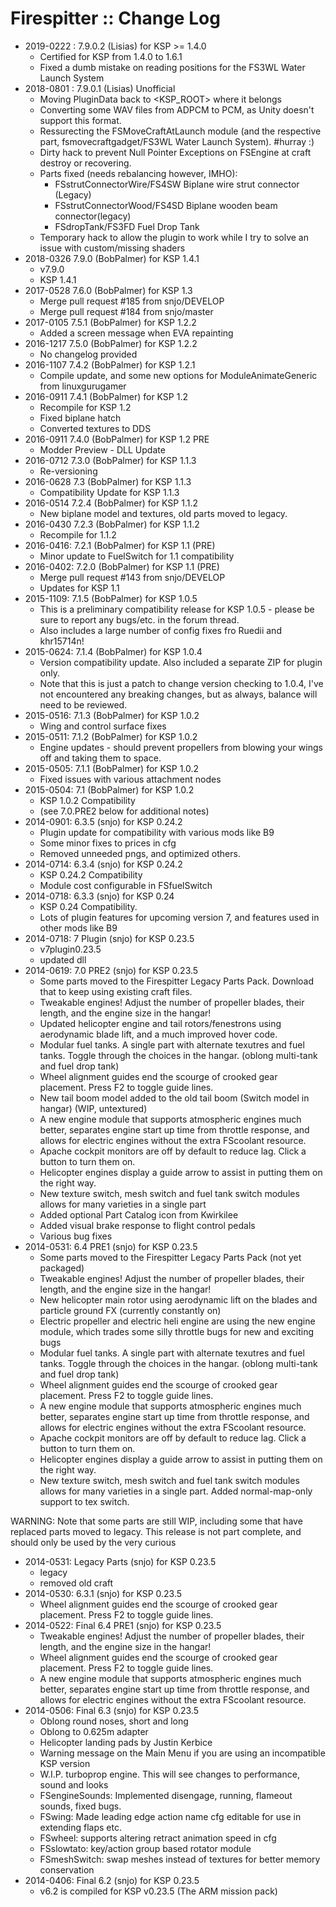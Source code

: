 # Firespitter :: Change Log

* 2019-0222 : 7.9.0.2 (Lisias) for KSP >= 1.4.0
	+ Certified for KSP from 1.4.0 to 1.6.1
	+ Fixed a dumb mistake on reading positions for the FS3WL Water Launch System 
* 2018-0801 : 7.9.0.1 (Lisias) Unofficial
	+ Moving PluginData back to <KSP_ROOT> where it belongs
	+ Converting some WAV files from ADPCM to PCM, as Unity doesn't support this format.
	+ Ressurecting the FSMoveCraftAtLaunch module (and the respective part, fsmovecraftgadget/FS3WL Water Launch System). #hurray :)
	+ Dirty hack to prevent Null Pointer Exceptions on FSEngine at craft destroy or recovering.
	+ Parts fixed (needs rebalancing however, IMHO):
		-  FSstrutConnectorWire/FS4SW Biplane wire strut connector (Legacy)
		-  FSstrutConnectorWood/FS4SD Biplane wooden beam connector(legacy)
		-  FSdropTank/FS3FD Fuel Drop Tank
	+ Temporary hack to allow the plugin to work while I try to solve an issue with custom/missing shaders
* 2018-0326 7.9.0 (BobPalmer) for KSP 1.4.1
	+ v7.9.0
	+ KSP 1.4.1 
* 2017-0528 7.6.0 (BobPalmer) for KSP 1.3
	+ Merge pull request #185 from snjo/DEVELOP
	+ Merge pull request #184 from snjo/master
* 2017-0105 7.5.1 (BobPalmer) for KSP 1.2.2
	+ Added a screen message when EVA repainting 
* 2016-1217 7.5.0 (BobPalmer) for KSP 1.2.2
	+ No changelog provided 
* 2016-1107 7.4.2 (BobPalmer) for KSP 1.2.1
	+ Compile update, and some new options for ModuleAnimateGeneric from linuxgurugamer 
* 2016-0911 7.4.1 (BobPalmer) for KSP 1.2
	+ Recompile for KSP 1.2
	+ Fixed biplane hatch
	+ Converted textures to DDS 
* 2016-0911 7.4.0 (BobPalmer) for KSP 1.2 PRE
	+ Modder Preview - DLL Update 
* 2016-0712 7.3.0 (BobPalmer) for KSP 1.1.3
	+ Re-versioning 
* 2016-0628 7.3 (BobPalmer) for KSP 1.1.3
	+ Compatibility Update for KSP 1.1.3 
* 2016-0514 7.2.4 (BobPalmer) for KSP 1.1.2
	+ New biplane model and textures, old parts moved to legacy. 
* 2016-0430 7.2.3 (BobPalmer) for KSP 1.1.2
	+ Recompile for 1.1.2 
* 2016-0416: 7.2.1 (BobPalmer) for KSP 1.1 (PRE)
	+ Minor update to FuelSwitch for 1.1 compatibility
* 2016-0402: 7.2.0 (BobPalmer) for KSP 1.1 (PRE)
	+ Merge pull request #143 from snjo/DEVELOP
	+ Updates for KSP 1.1
* 2015-1109: 7.1.5 (BobPalmer) for KSP 1.0.5
	+ This is a preliminary compatibility release for KSP 1.0.5 - please be sure to report any bugs/etc. in the forum thread.
	+ Also includes a large number of config fixes fro Ruedii and khr15714n! 
* 2015-0624: 7.1.4 (BobPalmer) for KSP 1.0.4
	+ Version compatibility update. Also included a separate ZIP for plugin only.
	+ Note that this is just a patch to change version checking to 1.0.4, I've not encountered any breaking changes, but as always, balance will need to be reviewed.
* 2015-0516: 7.1.3 (BobPalmer) for KSP 1.0.2
	+ Wing and control surface fixes 
* 2015-0511: 7.1.2 (BobPalmer) for KSP 1.0.2
	+ Engine updates - should prevent propellers from blowing your wings off and taking them to space. 
* 2015-0505: 7.1.1 (BobPalmer) for KSP 1.0.2
	+ Fixed issues with various attachment nodes
* 2015-0504: 7.1 (BobPalmer) for KSP 1.0.2
	+ KSP 1.0.2 Compatibility
	+ (see 7.0.PRE2 below for additional notes)
* 2014-0901: 6.3.5 (snjo) for KSP 0.24.2
	+ Plugin update for compatibility with various mods like B9
	+ Some minor fixes to prices in cfg
	+ Removed unneeded pngs, and optimized others.
* 2014-0714: 6.3.4 (snjo) for KSP 0.24.2
	+ KSP 0.24.2 Compatibility
	+ Module cost configurable in FSfuelSwitch
* 2014-0718: 6.3.3 (snjo) for KSP 0.24
	+ KSP 0.24 Compatibility.
	+ Lots of plugin features for upcoming version 7, and features used in other mods like B9
* 2014-0718: 7 Plugin (snjo) for KSP 0.23.5
	+ v7plugin0.23.5
	+ updated dll
* 2014-0619: 7.0 PRE2 (snjo) for KSP 0.23.5
	+ Some parts moved to the Firespitter Legacy Parts Pack. Download that to keep using existing craft files.
	+ Tweakable engines! Adjust the number of propeller blades, their length, and the engine size in the hangar!
	+ Updated helicopter engine and tail rotors/fenestrons using aerodynamic blade lift, and a much improved hover code.
	+ Modular fuel tanks. A single part with alternate texutres and fuel tanks. Toggle through the choices in the hangar. (oblong multi-tank and fuel drop tank)
	+ Wheel alignment guides end the scourge of crooked gear placement. Press F2 to toggle guide lines.
	+ New tail boom model added to the old tail boom (Switch model in hangar) (WIP, untextured)
	+ A new engine module that supports atmospheric engines much better, separates engine start up time from throttle response, and allows for electric engines without the extra FScoolant resource.
	+ Apache cockpit monitors are off by default to reduce lag. Click a button to turn them on.
	+ Helicopter engines display a guide arrow to assist in putting them on the right way.
	+ New texture switch, mesh switch and fuel tank switch modules allows for many varieties in a single part
	+ Added optional Part Catalog icon from Kwirkilee
	+ Added visual brake response to flight control pedals
	+ Various bug fixes
* 2014-0531: 6.4 PRE1 (snjo) for KSP 0.23.5
	+ Some parts moved to the Firespitter Legacy Parts Pack (not yet packaged)
	+ Tweakable engines! Adjust the number of propeller blades, their length, and the engine size in the hangar!
	+ New helicopter main rotor using aerodynamic lift on the blades and particle ground FX (currently constantly on)
	+ Electric propeller and electric heli engine are using the new engine module, which trades some silly throttle bugs for new and exciting bugs
	+ Modular fuel tanks. A single part with alternate texutres and fuel tanks. Toggle through the choices in the hangar. (oblong multi-tank and fuel drop tank)
	+ Wheel alignment guides end the scourge of crooked gear placement. Press F2 to toggle guide lines.
	+ A new engine module that supports atmospheric engines much better, separates engine start up time from throttle response, and allows for electric engines without the extra FScoolant resource.
	+ Apache cockpit monitors are off by default to reduce lag. Click a button to turn them on.
	+ Helicopter engines display a guide arrow to assist in putting them on the right way.
	+ New texture switch, mesh switch and fuel tank switch modules allows for many varieties in a single part. Added normal-map-only support to tex switch.

WARNING: Note that some parts are still WIP, including some that have replaced parts moved to legacy. This release is not part complete, and should only be used by the very curious 
* 2014-0531: Legacy Parts (snjo) for KSP 0.23.5
	+ legacy
	+ removed old craft
* 2014-0530: 6.3.1 (snjo) for KSP 0.23.5
	+ Wheel alignment guides end the scourge of crooked gear placement. Press F2 to toggle guide lines.
* 2014-0522: Final 6.4 PRE1 (snjo) for KSP 0.23.5
	+ Tweakable engines! Adjust the number of propeller blades, their length, and the engine size in the hangar!
	+ Wheel alignment guides end the scourge of crooked gear placement. Press F2 to toggle guide lines.
	+ A new engine module that supports atmospheric engines much better, separates engine start up time from throttle response, and allows for electric engines without the extra FScoolant resource.
* 2014-0506: Final 6.3 (snjo) for KSP 0.23.5
	+ Oblong round noses, short and long
	+ Oblong to 0.625m adapter
	+ Helicopter landing pads by Justin Kerbice
	+ Warning message on the Main Menu if you are using an incompatible KSP version
	+ W.I.P. turboprop engine. This will see changes to performance, sound and looks
	+ FSengineSounds: Implemented disengage, running, flameout sounds, fixed bugs.
	+ FSwing: Made leading edge action name cfg editable for use in extending flaps etc.
	+ FSwheel: supports altering retract animation speed in cfg
	+ FSslowtato: key/action group based rotator module
	+ FSmeshSwitch: swap meshes instead of textures for better memory conservation
* 2014-0406: Final 6.2 (snjo) for KSP 0.23.5
	+ v6.2 is compiled for KSP v0.23.5 (The ARM mission pack)

